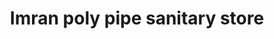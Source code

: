 ---
title: "Imran poly pipe sanitary store"
url: /karachi/imran-poly-pipe-sanitary-store/
shop: shop
---